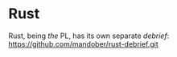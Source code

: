 # Rust

Rust, being *the* PL, has its own separate *debrief*: 
https://github.com/mandober/rust-debrief.git
